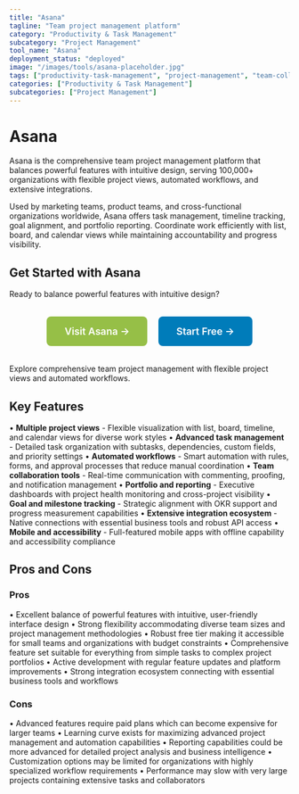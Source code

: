 ```yaml
---
title: "Asana"
tagline: "Team project management platform"
category: "Productivity & Task Management"
subcategory: "Project Management"
tool_name: "Asana"
deployment_status: "deployed"
image: "/images/tools/asana-placeholder.jpg"
tags: ["productivity-task-management", "project-management", "team-collaboration", "task-tracking", "workflow-automation"]
categories: ["Productivity & Task Management"]
subcategories: ["Project Management"]
---
```


# Asana

Asana is the comprehensive team project management platform that balances powerful features with intuitive design, serving 100,000+ organizations with flexible project views, automated workflows, and extensive integrations.

Used by marketing teams, product teams, and cross-functional organizations worldwide, Asana offers task management, timeline tracking, goal alignment, and portfolio reporting. Coordinate work efficiently with list, board, and calendar views while maintaining accountability and progress visibility.

## Get Started with Asana

Ready to balance powerful features with intuitive design? 

<div style="text-align: center; margin: 2rem 0;">
  <a href="https://asana.com" target="_blank" rel="noopener noreferrer" style="display: inline-block; background: #96BF47; color: white; padding: 1rem 2rem; text-decoration: none; border-radius: 8px; font-weight: 600; font-size: 1.1rem; margin-right: 1rem;">Visit Asana →</a>
  <a href="https://asana.com/create-account" target="_blank" rel="noopener noreferrer" style="display: inline-block; background: #007cba; color: white; padding: 1rem 2rem; text-decoration: none; border-radius: 8px; font-weight: 600; font-size: 1.1rem;">Start Free →</a>
</div>

Explore comprehensive team project management with flexible project views and automated workflows.

## Key Features

• **Multiple project views** - Flexible visualization with list, board, timeline, and calendar views for diverse work styles
• **Advanced task management** - Detailed task organization with subtasks, dependencies, custom fields, and priority settings
• **Automated workflows** - Smart automation with rules, forms, and approval processes that reduce manual coordination
• **Team collaboration tools** - Real-time communication with commenting, proofing, and notification management
• **Portfolio and reporting** - Executive dashboards with project health monitoring and cross-project visibility
• **Goal and milestone tracking** - Strategic alignment with OKR support and progress measurement capabilities
• **Extensive integration ecosystem** - Native connections with essential business tools and robust API access
• **Mobile and accessibility** - Full-featured mobile apps with offline capability and accessibility compliance

## Pros and Cons

### Pros
• Excellent balance of powerful features with intuitive, user-friendly interface design
• Strong flexibility accommodating diverse team sizes and project management methodologies
• Robust free tier making it accessible for small teams and organizations with budget constraints
• Comprehensive feature set suitable for everything from simple tasks to complex project portfolios
• Active development with regular feature updates and platform improvements
• Strong integration ecosystem connecting with essential business tools and workflows

### Cons
• Advanced features require paid plans which can become expensive for larger teams
• Learning curve exists for maximizing advanced project management and automation capabilities
• Reporting capabilities could be more advanced for detailed project analysis and business intelligence
• Customization options may be limited for organizations with highly specialized workflow requirements
• Performance may slow with very large projects containing extensive tasks and collaborators